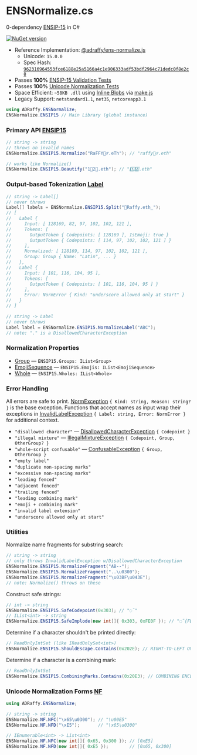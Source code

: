 # ENSNormalize.cs
0-dependency [ENSIP-15](https://docs.ens.domains/ens-improvement-proposals/ensip-15-normalization-standard) in C# 

[![NuGet version](https://badge.fury.io/nu/ADRaffy.ENSNormalize.svg)](https://badge.fury.io/nu/ADRaffy.ENSNormalize)

* Reference Implementation: [@adraffy/ens-normalize.js](https://github.com/adraffy/ens-normalize.js)
	* Unicode: `15.0.0`
	* Spec Hash: [`962316964553fce6188e25a5166a4c1e906333adf53bdf2964c71dedc0f8e2c8`](https://github.com/ensdomains/docs/blob/master/ens-improvement-proposals/ensip-15/spec.json)
* Passes **100%** [ENSIP-15 Validation Tests](https://github.com/ensdomains/docs/blob/master/ens-improvement-proposals/ensip-15/tests.json)
* Passes **100%** [Unicode Normalization Tests](https://unicode.org/Public/15.0.0/ucd/NormalizationTest.txt)
* Space Efficient: `~58KB .dll` using [Inline Blobs](./ENSNormalize/Blobs.cs) via [make.js](./Compress/make.js)
* Legacy Support: `netstandard1.1`, `net35`, `netcoreapp3.1`

```c#
using ADRaffy.ENSNormalize;
ENSNormalize.ENSIP15 // Main Library (global instance)
```

### Primary API [ENSIP15](./ENSNormalize/ENSIP15.cs)

```c#
// string -> string
// throws on invalid names
ENSNormalize.ENSIP15.Normalize("RaFFY🚴‍♂️.eTh"); // "raffy🚴‍♂.eth"

// works like Normalize()
ENSNormalize.ENSIP15.Beautify("1⃣2⃣.eth"); // "1️⃣2️⃣.eth"
```
### Output-based Tokenization [Label](./ENSNormalize/Label.cs)

```c#
// string -> Label[]
// never throws
Label[] labels = ENSNormalize.ENSIP15.Split("💩Raffy.eth_");
// [
//   Label {
//     Input: [ 128169, 82, 97, 102, 102, 121 ],  
//     Tokens: [
//       OutputToken { Codepoints: [ 128169 ], IsEmoji: true }
//       OutputToken { Codepoints: [ 114, 97, 102, 102, 121 ] }
//     ],
//     Normalized: [ 128169, 114, 97, 102, 102, 121 ],
//     Group: Group { Name: "Latin", ... }
//   },
//   Label {
//     Input: [ 101, 116, 104, 95 ],
//     Tokens: [ 
//       OutputToken { Codepoints: [ 101, 116, 104, 95 ] }
//     ],
//     Error: NormError { Kind: "underscore allowed only at start" }
//   }
// ]

// string -> Label
// never throws
Label label = ENSNormalize.ENSIP15.NormalizeLabel("ABC");
// note: "." is a DisallowedCharacterException
```

### Normalization Properties

* [Group](./ENSNormalize/Group.cs) — `ENSIP15.Groups: IList<Group>`
* [EmojiSequence](./ENSNormalize/EmojiSequence.cs) — `ENSIP15.Emojis: IList<EmojiSequence>`
* [Whole](./ENSNormalize/Whole.cs) — `ENSIP15.Wholes: IList<Whole>`

### Error Handling

All errors are safe to print. [NormException](./ENSNormalize/NormException.cs) `{ Kind: string, Reason: string? }` is the base exception.  Functions that accept names as input wrap their exceptions in [InvalidLabelException](./ENSNormalize/InvalidLabelException.cs) `{ Label: string, Error: NormError }` for additional context.

* `"disallowed character"` — [DisallowedCharacterException](./ENSNormalize/DisallowedCharacterException.cs) `{ Codepoint }`
* `"illegal mixture"` — [IllegalMixtureException](./ENSNormalize/IllegalMixtureException.cs) `{ Codepoint, Group, OtherGroup? }`
* `"whole-script confusable"` — [ConfusableException](./ENSNormalize/ConfusableException.cs) `{ Group, OtherGroup }`
* `"empty label"`
* `"duplicate non-spacing marks"`
* `"excessive non-spacing marks"`
* `"leading fenced"`
* `"adjacent fenced"`
* `"trailing fenced"`
* `"leading combining mark"`
* `"emoji + combining mark"`
* `"invalid label extension"`
* `"underscore allowed only at start"`

### Utilities

Normalize name fragments for substring search:
```c#
// string -> string
// only throws InvalidLabelException w/DisallowedCharacterException
ENSNormalize.ENSIP15.NormalizeFragment("AB--");
ENSNormalize.ENSIP15.NormalizeFragment("..\u0300");
ENSNormalize.ENSIP15.NormalizeFragment("\u03BF\u043E");
// note: Normalize() throws on these
```

Construct safe strings:
```c#
// int -> string
ENSNormalize.ENSIP15.SafeCodepoint(0x303); // "◌̃"
// IList<int> -> string
ENSNormalize.ENSIP15.SafeImplode(new int[]{ 0x303, 0xFE0F }); // "◌̃{FE0F}"
```
Determine if a character shouldn't be printed directly:
```c#
// ReadOnlyIntSet (like IReadOnlySet<int>)
ENSNormalize.ENSIP15.ShouldEscape.Contains(0x202E); // RIGHT-TO-LEFT OVERRIDE => true
```
Determine if a character is a combining mark:
```c#
// ReadOnlyIntSet
ENSNormalize.ENSIP15.CombiningMarks.Contains(0x20E3); // COMBINING ENCLOSING KEYCAP => true
```

### Unicode Normalization Forms [NF](./ENSNormalize/NF.cs)

```c#
using ADRaffy.ENSNormalize;

// string -> string
ENSNormalize.NF.NFC("\x65\u0300"); // "\u00E5"
ENSNormalize.NF.NFD("\xE5");       // "\x65\u0300"

// IEnumerable<int> -> List<int>
ENSNormalize.NF.NFC(new int[]{ 0x65, 0x300 }); // [0xE5]
ENSNormalize.NF.NFD(new int[]{ 0xE5 });        // [0x65, 0x300]
```

